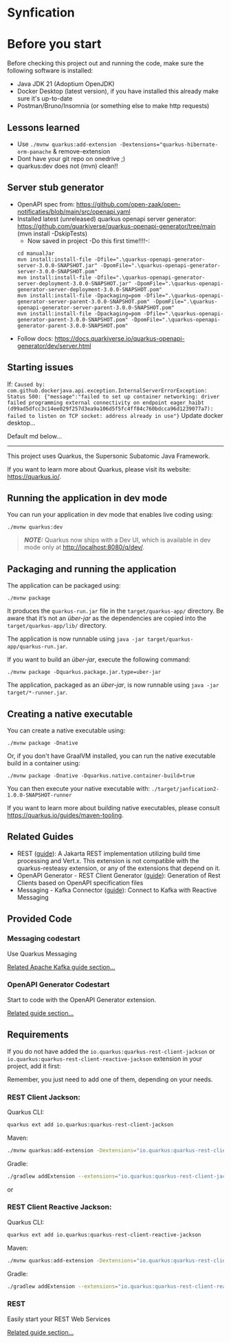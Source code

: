 # Synfication

# Before you start

Before checking this project out and running the code, make sure the following software is installed:
- Java JDK 21 (Adoptium OpenJDK)
- Docker Desktop (latest version), if you have installed this already make sure it's up-to-date
- Postman/Bruno/Insomnia (or something else to make http requests)

## Lessons learned
- Use `./mvnw quarkus:add-extension -Dextensions="quarkus-hibernate-orm-panache` & remove-extension
- Dont have your git repo on onedrive ;)
- quarkus:dev does not (mvn) clean!!

## Server stub generator
- OpenAPI spec from: https://github.com/open-zaak/open-notificaties/blob/main/src/openapi.yaml
- Installed latest (unreleased) quarkus openapi server generator: https://github.com/quarkiverse/quarkus-openapi-generator/tree/main (mvn install -DskipTests)
  - Now saved in project -Do this first time!!!!-:
  ```
  cd manualJar
  mvn install:install-file -Dfile=".\quarkus-openapi-generator-server-3.0.0-SNAPSHOT.jar" -DpomFile=".\quarkus-openapi-generator-server-3.0.0-SNAPSHOT.pom"
  mvn install:install-file -Dfile=".\quarkus-openapi-generator-server-deployment-3.0.0-SNAPSHOT.jar" -DpomFile=".\quarkus-openapi-generator-server-deployment-3.0.0-SNAPSHOT.pom"
  mvn install:install-file -Dpackaging=pom -Dfile=".\quarkus-openapi-generator-server-parent-3.0.0-SNAPSHOT.pom" -DpomFile=".\quarkus-openapi-generator-server-parent-3.0.0-SNAPSHOT.pom"
  mvn install:install-file -Dpackaging=pom -Dfile=".\quarkus-openapi-generator-parent-3.0.0-SNAPSHOT.pom" -DpomFile=".\quarkus-openapi-generator-parent-3.0.0-SNAPSHOT.pom"
  ```
- Follow docs: https://docs.quarkiverse.io/quarkus-openapi-generator/dev/server.html

## Starting issues
If: `Caused by: com.github.dockerjava.api.exception.InternalServerErrorException: Status 500: {"message":"failed to set up container networking: driver failed programming external connectivity on endpoint eager_haibt (d99ad5dfcc3c14ee029f257d3ea9a106d5f5fc4ff84c760bdcca96d1239077a7): failed to listen on TCP socket: address already in use"}`
Update docker desktop...

Default md below...
_____

This project uses Quarkus, the Supersonic Subatomic Java Framework.

If you want to learn more about Quarkus, please visit its website: <https://quarkus.io/>.

## Running the application in dev mode

You can run your application in dev mode that enables live coding using:

```shell script
./mvnw quarkus:dev
```

> **_NOTE:_**  Quarkus now ships with a Dev UI, which is available in dev mode only at <http://localhost:8080/q/dev/>.

## Packaging and running the application

The application can be packaged using:

```shell script
./mvnw package
```

It produces the `quarkus-run.jar` file in the `target/quarkus-app/` directory.
Be aware that it’s not an _über-jar_ as the dependencies are copied into the `target/quarkus-app/lib/` directory.

The application is now runnable using `java -jar target/quarkus-app/quarkus-run.jar`.

If you want to build an _über-jar_, execute the following command:

```shell script
./mvnw package -Dquarkus.package.jar.type=uber-jar
```

The application, packaged as an _über-jar_, is now runnable using `java -jar target/*-runner.jar`.

## Creating a native executable

You can create a native executable using:

```shell script
./mvnw package -Dnative
```

Or, if you don't have GraalVM installed, you can run the native executable build in a container using:

```shell script
./mvnw package -Dnative -Dquarkus.native.container-build=true
```

You can then execute your native executable with: `./target/janfication2-1.0.0-SNAPSHOT-runner`

If you want to learn more about building native executables, please consult <https://quarkus.io/guides/maven-tooling>.

## Related Guides

- REST ([guide](https://quarkus.io/guides/rest)): A Jakarta REST implementation utilizing build time processing and Vert.x. This extension is not compatible with the quarkus-resteasy extension, or any of the extensions that depend on it.
- OpenAPI Generator - REST Client Generator ([guide](https://docs.quarkiverse.io/quarkus-openapi-generator/dev/index.html)): Generation of Rest Clients based on OpenAPI specification files
- Messaging - Kafka Connector ([guide](https://quarkus.io/guides/kafka-getting-started)): Connect to Kafka with Reactive Messaging

## Provided Code

### Messaging codestart

Use Quarkus Messaging

[Related Apache Kafka guide section...](https://quarkus.io/guides/kafka-reactive-getting-started)


### OpenAPI Generator Codestart

Start to code with the OpenAPI Generator extension.

[Related guide section...](https://docs.quarkiverse.io/quarkus-openapi-generator/dev/index.html)

## Requirements

If you do not have added the `io.quarkus:quarkus-rest-client-jackson` or `io.quarkus:quarkus-rest-client-reactive-jackson` extension in your project, add it first:

Remember, you just need to add one of them, depending on your needs.

### REST Client Jackson:

Quarkus CLI:

```bash
quarkus ext add io.quarkus:quarkus-rest-client-jackson
```

Maven:
```bash
./mvnw quarkus:add-extension -Dextensions="io.quarkus:quarkus-rest-client-jackson"
```

Gradle:

```bash
./gradlew addExtension --extensions="io.quarkus:quarkus-rest-client-jackson"
```

or

### REST Client Reactive Jackson:

Quarkus CLI:

```bash
quarkus ext add io.quarkus:quarkus-rest-client-reactive-jackson
```

Maven:

```bash
./mvnw quarkus:add-extension -Dextensions="io.quarkus:quarkus-rest-client-reactive-jackson"
```

Gradle:

```bash
./gradlew addExtension --extensions="io.quarkus:quarkus-rest-client-reactive-jackson"
```
### REST

Easily start your REST Web Services

[Related guide section...](https://quarkus.io/guides/getting-started-reactive#reactive-jax-rs-resources)

